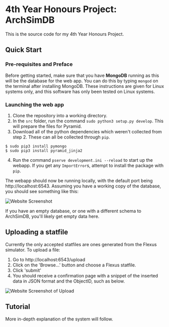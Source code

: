 4th Year Honours Project: ArchSimDB
=====================

This is the source code for my 4th Year Honours Project. 

## Quick Start

### Pre-requisites and Preface

Before getting started, make sure that you have **MongoDB** running as this will be the database for the web app. You can do this by typing `mongod` on the terminal after installing MongoDB. These instructions are given for Linux systems only, and this software has only been tested on Linux systems.

### Launching the web app

1. Clone the repository into a working directory.
2. In the `src` folder, run the command `sudo python3 setup.py develop`. This will prepare the files for Pyramid.
3. Download all of the python dependencies which weren't collected from step 2. These can all be collected through `pip`.

  ```
  $ sudo pip3 install pymongo
  $ sudo pip3 install pyramid_jinja2
  ```

4. Run the command `pserve development.ini --reload` to start up the webapp. If you get any `ImportError`s, attempt to install the package with `pip`.

The webapp should now be running locally, with the default port being http://localhost:6543. Assuming you have a working copy of the database, you should see something like this:

![Website Screenshot](http://puu.sh/rVDbU/a69b553947.png "Website Screenshot")

If you have an empty database, or one with a different schema to ArchSimDB, you'll likely get empty data here.

## Uploading a statfile

Currently the only accepted statfiles are ones generated from the Flexus simulator. To upload a file:

1. Go to http://localhost:6543/upload
2. Click on the 'Browse...' button and choose a Flexus statfile.
3. Click 'submit'
4. You should receive a confirmation page with a snippet of the inserted data in JSON format and the ObjectID, such as below.

![Website Screenshot of Upload](http://puu.sh/skFcS/97a17ade1a.png "Website Screenshot of Uplaod")

## Tutorial

More in-depth explanation of the system will follow.
